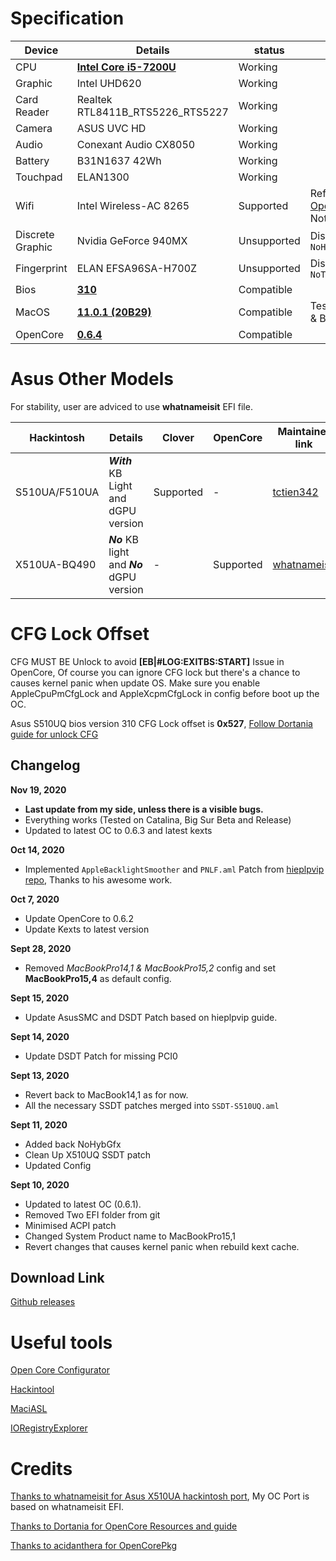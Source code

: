 # Specification

Device | Details | status | Comment
------------ | ------------- | ------------- | -------------
CPU | [**Intel Core i5-7200U**](https://ark.intel.com/content/www/us/en/ark/products/95443/intel-core-i5-7200u-processor-3m-cache-up-to-3-10-ghz.html) | Working | 
Graphic | Intel UHD620 | Working |
Card Reader | Realtek RTL8411B_RTS5226_RTS5227 | Working |
Camera | ASUS UVC HD | Working |
Audio | Conexant Audio CX8050 | Working |
Battery | B31N1637 42Wh | Working | 
Touchpad | ELAN1300 | Working |
Wifi | Intel Wireless-AC 8265 | Supported | Refer to [OpenIntelWireless](https://github.com/OpenIntelWireless), Not include here.
Discrete Graphic | Nvidia GeForce 940MX | Unsupported | Disabled with `NoHybGfx.aml`
Fingerprint | ELAN EFSA96SA-H700Z | Unsupported | Disabled with `NoTouchID.kext`
Bios | [**310**](https://dlcdnets.asus.com/pub/ASUS/nb/X510UQ/X510UQAS310.zip) | Compatible |
MacOS | [**11.0.1 (20B29)**](https://developer.apple.com/macos/) | Compatible | Tested on Catalina & Big Sur
OpenCore | [**0.6.4**](https://github.com/acidanthera/OpenCorePkg) | Compatible | 


# Asus Other Models 

For stability, user are adviced to use **whatnameisit** EFI file. 

Hackintosh  | Details | Clover | OpenCore | Maintainer link
------------ | ------------- | ------------- | ------------- | ------------- 
S510UA/F510UA | ***With*** KB Light and dGPU version | Supported | - | [tctien342](https://github.com/tctien342/Asus-Vivobook-S510UA-Hackintosh)
X510UA-BQ490 | ***No*** KB light and ***No*** dGPU version | - | Supported | [whatnameisit](https://github.com/whatnameisit/Asus-Vivobook-X510UA-BQ490-Catalina-10.15.3-Hackintosh)

# CFG Lock Offset
CFG MUST BE Unlock to avoid **[EB|#LOG:EXITBS:START]** Issue in OpenCore, Of course you can ignore CFG lock but there's a chance to causes kernel panic when update OS. Make sure you enable AppleCpuPmCfgLock and AppleXcpmCfgLock in config before boot up the OC. 

Asus S510UQ bios version 310 CFG Lock offset is **0x527**, [Follow Dortania guide for unlock CFG](https://dortania.github.io/OpenCore-Install-Guide/extras/msr-lock.html)

## Changelog

**Nov 19, 2020**
- **Last update from my side, unless there is a visible bugs.**
- Everything works (Tested on Catalina, Big Sur Beta and Release) 
- Updated to latest OC to 0.6.3 and latest kexts

**Oct 14, 2020**
- Implemented `AppleBacklightSmoother` and `PNLF.aml` Patch from [hieplpvip repo](https://github.com/hieplpvip/AppleBacklightSmoother), Thanks to his awesome work.

**Oct 7, 2020**
- Update OpenCore to 0.6.2
- Update Kexts to latest version 

**Sept 28, 2020**
- Removed *MacBookPro14,1 & MacBookPro15,2* config and set **MacBookPro15,4** as default config.

**Sept 15, 2020**
- Update AsusSMC and DSDT Patch based on hieplpvip guide. 

**Sept 14, 2020**
- Update DSDT Patch for missing PCI0 

**Sept 13, 2020**
- Revert back to MacBook14,1 as for now. 
- All the necessary SSDT patches merged into `SSDT-S510UQ.aml`
    
**Sept 11, 2020**
- Added back NoHybGfx
- Clean Up X510UQ SSDT patch 
- Updated Config 
    
**Sept 10, 2020**
- Updated to latest OC (0.6.1). 
- Removed Two EFI folder from git 
- Minimised ACPI patch
- Changed System Product name to MacBookPro15,1
- Revert changes that causes kernel panic when rebuild kext cache.
    
## Download Link
[Github releases](https://github.com/JoK3rLeE/Asus-S510UQ-BQ178T/releases)

# Useful tools  
[Open Core Configurator](https://mackie100projects.altervista.org/download-opencore-configurator/)

[Hackintool](https://github.com/headkaze/Hackintool)

[MaciASL](https://github.com/acidanthera/MaciASL) 

[IORegistryExplorer](https://github.com/vulgo/IORegistryExplorer) 


# Credits 
[Thanks to whatnameisit for Asus X510UA hackintosh port](https://github.com/whatnameisit/Asus-Vivobook-X510UA-BQ490-Catalina-10.15.3-Hackintosh), My OC Port is based on whatnameisit EFI.

[Thanks to Dortania for OpenCore Resources and guide](https://github.com/dortania)

[Thanks to acidanthera for OpenCorePkg](https://github.com/acidanthera/OpenCorePkg)



